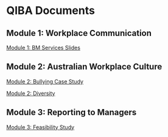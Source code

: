 # QIBA Documents

## Module 1: Workplace Communication

[Module 1: BM Services Slides](./Module_1_Slides)

## Module 2: Australian Workplace Culture

[Module 2: Bullying Case Study](./Module_2_Bully)

[Module 2: Diversity](./Module_2_Task_1_Diversity)

## Module 3: Reporting to Managers

[Module 3: Feasibility Study](./Module_3)
